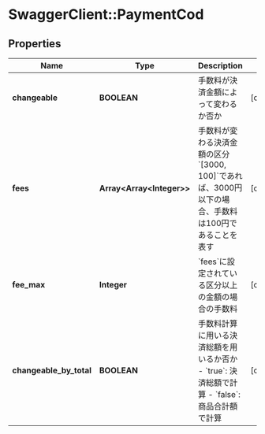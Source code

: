 # SwaggerClient::PaymentCod

## Properties
Name | Type | Description | Notes
------------ | ------------- | ------------- | -------------
**changeable** | **BOOLEAN** | 手数料が決済金額によって変わるか否か | [optional] 
**fees** | **Array&lt;Array&lt;Integer&gt;&gt;** | 手数料が変わる決済金額の区分  &#x60;[3000, 100]&#x60;であれば、3000円以下の場合、手数料は100円であることを表す  | [optional] 
**fee_max** | **Integer** | &#x60;fees&#x60;に設定されている区分以上の金額の場合の手数料 | [optional] 
**changeable_by_total** | **BOOLEAN** | 手数料計算に用いる決済総額を用いるか否か  - &#x60;true&#x60;: 決済総額で計算 - &#x60;false&#x60;: 商品合計額で計算  | [optional] 


